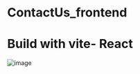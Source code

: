 ﻿# ContactUs_frontend
# Build with vite- React
![image](https://github.com/ajitkmr520/ContactUs_frontend/assets/86512082/73d967a5-351b-4e96-829e-86377f273d7b)
